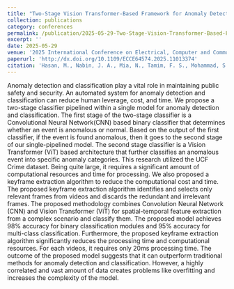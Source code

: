 ```yaml
---
title: "Two-Stage Vision Transformer-Based Framework for Anomaly Detection and Classification in Surveillance Videos"
collection: publications
category: conferences
permalink: /publication/2025-05-29-Two-Stage-Vision-Transformer-Based-Framework
excerpt: ''
date: 2025-05-29
venue: '2025 International Conference on Electrical, Computer and Communication Engineering (ECCE)'
paperurl: 'http://dx.doi.org/10.1109/ECCE64574.2025.11013374'
citation: 'Hasan, M., Nabin, J. A., Mia, N., Tamim, F. S., Mohammad, S., & Das, D. M. (2025, February). Two-Stage Vision Transformer-Based Framework for Anomaly Detection and Classification in Surveillance Videos. In 2025 International Conference on Electrical, Computer and Communication Engineering (ECCE) (pp. 1-6). IEEE.'
---
```


Anomaly detection and classification play a vital role in maintaining public safety and security. An automated system for anomaly detection and classification can reduce human leverage, cost, and time. We propose a two-stage classifier pipelined within a single model for anomaly detection and classification. The first stage of the two-stage classifier is a Convolutional Neural Network(CNN) based binary classifier that determines whether an event is anomalous or normal. Based on the output of the first classifier, if the event is found anomalous, then it goes to the second stage of our single-pipelined model. The second stage classifier is a Vision Transformer (ViT) based architecture that further classifies an anomalous event into specific anomaly categories. This research utilized the UCF Crime dataset. Being quite large, it requires a significant amount of computational resources and time for processing. We also proposed a keyframe extraction algorithm to reduce the computational cost and time. The proposed keyframe extraction algorithm identifies and selects only relevant frames from videos and discards the redundant and irrelevant frames. The proposed methodology combines Convolution Neural Network (CNN) and Vision Transformer (ViT) for spatial-temporal feature extraction from a complex scenario and classify them. The proposed model achieves 98% accuracy for binary classification modules and 95% accuracy for multi-class classification. Furthermore, the proposed keyframe extraction algorithm significantly reduces the processing time and computational resources. For each videos, it requires only 20ms processing time. The outcome of the proposed model suggests that it can outperform traditional methods for anomaly detection and classification. However, a highly correlated and vast amount of data creates problems like overfitting and increases the complexity of the model.
